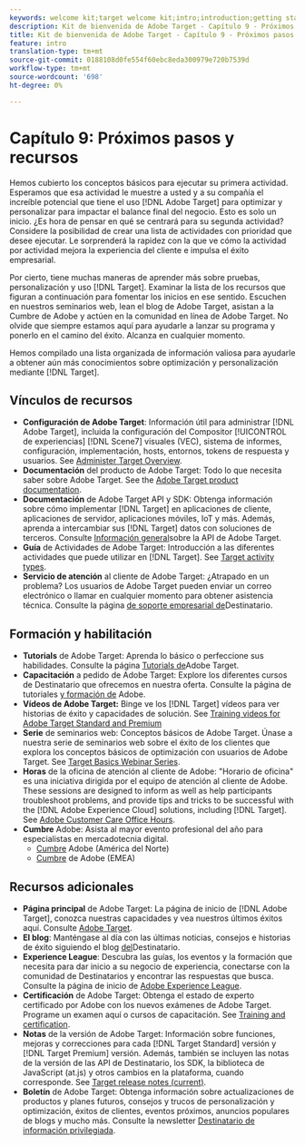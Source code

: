```yaml
---
keywords: welcome kit;target welcome kit;intro;introduction;getting started
description: Kit de bienvenida de Adobe Target - Capítulo 9 - Próximos pasos y recursos
title: Kit de bienvenida de Adobe Target - Capítulo 9 - Próximos pasos y recursos
feature: intro
translation-type: tm+mt
source-git-commit: 0188108d0fe554f60ebc8eda300979e720b7539d
workflow-type: tm+mt
source-wordcount: '698'
ht-degree: 0%

---
```



# Capítulo 9: Próximos pasos y recursos

Hemos cubierto los conceptos básicos para ejecutar su primera actividad. Esperamos que esa actividad le muestre a usted y a su compañía el increíble potencial que tiene el uso [!DNL Adobe Target] para optimizar y personalizar para impactar el balance final del negocio. Esto es solo un inicio. ¿Es hora de pensar en qué se centrará para su segunda actividad? Considere la posibilidad de crear una lista de actividades con prioridad que desee ejecutar. Le sorprenderá la rapidez con la que ve cómo la actividad por actividad mejora la experiencia del cliente e impulsa el éxito empresarial.

Por cierto, tiene muchas maneras de aprender más sobre pruebas, personalización y uso [!DNL Target]. Examinar la lista de los recursos que figuran a continuación para fomentar los inicios en ese sentido. Escuchen en nuestros seminarios web, lean el blog de Adobe Target, asistan a la Cumbre de Adobe y actúen en la comunidad en línea de Adobe Target. No olvide que siempre estamos aquí para ayudarle a lanzar su programa y ponerlo en el camino del éxito. Alcanza en cualquier momento.

Hemos compilado una lista organizada de información valiosa para ayudarle a obtener aún más conocimientos sobre optimización y personalización mediante [!DNL Target].

## Vínculos de recursos

* **Configuración de Adobe Target**: Información útil para administrar [!DNL Adobe Target], incluida la configuración del Compositor [!UICONTROL de experiencias] [!DNL Scene7] visuales (VEC), sistema de informes, configuración, implementación, hosts, entornos, tokens de respuesta y usuarios. See [Administer Target Overview](/help/administrating-target/administrating-target.md).
* **Documentación** del producto de Adobe Target: Todo lo que necesita saber sobre Adobe Target. See the [Adobe Target product documentation](https://docs.adobe.com/content/help/en/target/using/target-home.html).
* **Documentación** de Adobe Target API y SDK: Obtenga información sobre cómo implementar [!DNL Target] en aplicaciones de cliente, aplicaciones de servidor, aplicaciones móviles, IoT y más. Además, aprenda a intercambiar sus [!DNL Target] datos con soluciones de terceros. Consulte [Información general](/help/api/api-overview.md)sobre la API de Adobe Target.
* **Guía** de Actividades de Adobe Target: Introducción a las diferentes actividades que puede utilizar en [!DNL Target]. See [Target activity types](/help/c-activities/target-activities-guide.md).
* **Servicio de atención** al cliente de Adobe Target: ¿Atrapado en un problema? Los usuarios de Adobe Target pueden enviar un correo electrónico o llamar en cualquier momento para obtener asistencia técnica. Consulte la página [de soporte empresarial de](https://helpx.adobe.com/contact/enterprise-support.ec.html#target)Destinatario.

## Formación y habilitación

* **Tutorials** de Adobe Target: Aprenda lo básico o perfeccione sus habilidades. Consulte la página [Tutorials de](https://docs.adobe.com/content/help/en/target-learn/tutorials/overview.html)Adobe Target.
* **Capacitación** a pedido de Adobe Target: Explore los diferentes cursos de Destinatario que ofrecemos en nuestra oferta. Consulte la página de tutoriales [y formación de](https://helpx.adobe.com/learning.html?promoid=KAUDK) Adobe.
* **Vídeos de Adobe Target:** Binge ve los [!DNL Target] vídeos para ver historias de éxito y capacidades de solución. See [Training videos for Adobe Target Standard and Premium](/help/c-intro/target-standard-premium-training-videos.md)
* **Serie** de seminarios web: Conceptos básicos de Adobe Target. Únase a nuestra serie de seminarios web sobre el éxito de los clientes que explora los conceptos básicos de optimización con usuarios de Adobe Target. See [Target Basics Webinar Series](/help/cmp-resources-and-contact-information.md#concept_11902FAC95C64479AABE020557A7EEE4).
* **Horas** de la oficina de atención al cliente de Adobe: &quot;Horario de oficina&quot; es una iniciativa dirigida por el equipo de atención al cliente de Adobe. These sessions are designed to inform as well as help participants troubleshoot problems, and provide tips and tricks to be successful with the [!DNL Adobe Experience Cloud] solutions, including [!DNL Target]. See [Adobe Customer Care Office Hours](/help/cmp-resources-and-contact-information.md#concept_58EA30379D3B48C4848BA2A8C464A5B7).
* **Cumbre** Adobe: Asista al mayor evento profesional del año para especialistas en mercadotecnia digital.
   * [Cumbre](https://summit.adobe.com/na/) Adobe (América del Norte)
   * [Cumbre](http://summit-emea.adobe.com/emea/) de Adobe (EMEA)

## Recursos adicionales

* **Página principal** de Adobe Target: La página de inicio de [!DNL Adobe Target], conozca nuestras capacidades y vea nuestros últimos éxitos aquí. Consulte [Adobe Target](https://www.adobe.com/es/marketing/target.html).
* **El blog**: Manténgase al día con las últimas noticias, consejos e historias de éxito siguiendo el blog [del](https://blog.adobe.com/en/2020/07/29/adobe-target-announces-enhanced-analytics-measurement-for-ai-powered-testing-and-personalization.html#gs.di9df5)Destinatario.
* **Experience League**: Descubra las guías, los eventos y la formación que necesita para dar inicio a su negocio de experiencia, conectarse con la comunidad de Destinatarios y encontrar las respuestas que busca. Consulte la página de inicio de [Adobe Experience League](https://experienceleague.adobe.com/#home).
* **Certificación** de Adobe Target: Obtenga el estado de experto certificado por Adobe con los nuevos exámenes de Adobe Target. Programe un examen aquí o cursos de capacitación. See [Training and certification](/help/c-intro/training-and-certification.md).
* **Notas** de la versión de Adobe Target: Información sobre funciones, mejoras y correcciones para cada [!DNL Target Standard] versión y [!DNL Target Premium] versión. Además, también se incluyen las notas de la versión de las API de Destinatario, los SDK, la biblioteca de JavaScript (at.js) y otros cambios en la plataforma, cuando corresponde. See [Target release notes (current)](/help/r-release-notes/release-notes.md).
* **Boletín** de Adobe Target: Obtenga información sobre actualizaciones de productos y planes futuros, consejos y trucos de personalización y optimización, éxitos de clientes, eventos próximos, anuncios populares de blogs y mucho más. Consulte la newsletter [Destinatario de información privilegiada](/help/r-release-notes/target-insider-newsletter.md).

